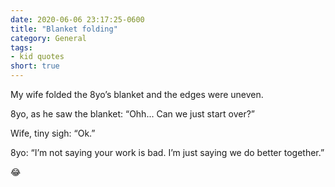 ```yaml
---
date: 2020-06-06 23:17:25-0600
title: "Blanket folding"
category: General
tags:
- kid quotes
short: true
---
```


My wife folded the 8yo’s blanket and the edges were uneven. 

8yo, as he saw the blanket: “Ohh... Can we just start over?”

Wife, tiny sigh: “Ok.”

8yo: “I’m not saying your work is bad. I’m just saying we do better together.”

😂
